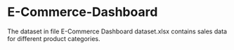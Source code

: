 # E-Commerce-Dashboard
The dataset in file E-Commerce Dashboard dataset.xlsx contains sales data for different product categories.
